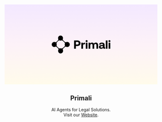<a href="https://primali.com.br">
  <img alt="Primali Brand" src="https://github.com/primali-ai/.github/blob/main/og.png" />
</a>

<h2 align="center">Primali</h2>

<p align="center">
  AI Agents for Legal Solutions.
  <br />
  Visit our <a href="https://primali.com.br">Website</a>.
</p>
